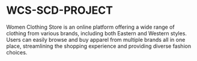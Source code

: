 # WCS-SCD-PROJECT
Women Clothing Store is an online platform offering a wide range of clothing from various brands, including both Eastern and Western styles. Users can easily browse and buy apparel from multiple brands all in one place, streamlining the shopping experience and providing diverse fashion choices.
